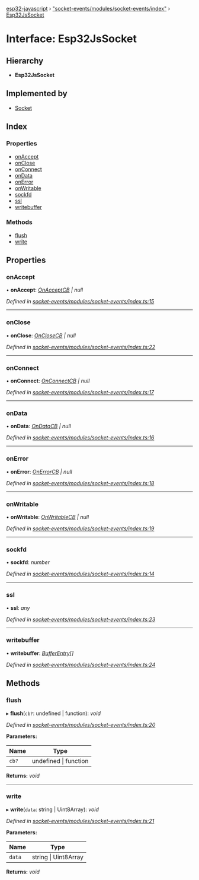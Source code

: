 [esp32-javascript](../README.md) › ["socket-events/modules/socket-events/index"](../modules/_socket_events_modules_socket_events_index_.md) › [Esp32JsSocket](_socket_events_modules_socket_events_index_.esp32jssocket.md)

# Interface: Esp32JsSocket

## Hierarchy

* **Esp32JsSocket**

## Implemented by

* [Socket](../classes/_socket_events_modules_socket_events_index_.socket.md)

## Index

### Properties

* [onAccept](_socket_events_modules_socket_events_index_.esp32jssocket.md#onaccept)
* [onClose](_socket_events_modules_socket_events_index_.esp32jssocket.md#onclose)
* [onConnect](_socket_events_modules_socket_events_index_.esp32jssocket.md#onconnect)
* [onData](_socket_events_modules_socket_events_index_.esp32jssocket.md#ondata)
* [onError](_socket_events_modules_socket_events_index_.esp32jssocket.md#onerror)
* [onWritable](_socket_events_modules_socket_events_index_.esp32jssocket.md#onwritable)
* [sockfd](_socket_events_modules_socket_events_index_.esp32jssocket.md#sockfd)
* [ssl](_socket_events_modules_socket_events_index_.esp32jssocket.md#ssl)
* [writebuffer](_socket_events_modules_socket_events_index_.esp32jssocket.md#writebuffer)

### Methods

* [flush](_socket_events_modules_socket_events_index_.esp32jssocket.md#flush)
* [write](_socket_events_modules_socket_events_index_.esp32jssocket.md#write)

## Properties

###  onAccept

• **onAccept**: *[OnAcceptCB](../modules/_socket_events_modules_socket_events_index_.md#onacceptcb) | null*

*Defined in [socket-events/modules/socket-events/index.ts:15](https://github.com/marcelkottmann/esp32-javascript/blob/2b53f2e/components/socket-events/modules/socket-events/index.ts#L15)*

___

###  onClose

• **onClose**: *[OnCloseCB](../modules/_socket_events_modules_socket_events_index_.md#onclosecb) | null*

*Defined in [socket-events/modules/socket-events/index.ts:22](https://github.com/marcelkottmann/esp32-javascript/blob/2b53f2e/components/socket-events/modules/socket-events/index.ts#L22)*

___

###  onConnect

• **onConnect**: *[OnConnectCB](../modules/_socket_events_modules_socket_events_index_.md#onconnectcb) | null*

*Defined in [socket-events/modules/socket-events/index.ts:17](https://github.com/marcelkottmann/esp32-javascript/blob/2b53f2e/components/socket-events/modules/socket-events/index.ts#L17)*

___

###  onData

• **onData**: *[OnDataCB](../modules/_socket_events_modules_socket_events_index_.md#ondatacb) | null*

*Defined in [socket-events/modules/socket-events/index.ts:16](https://github.com/marcelkottmann/esp32-javascript/blob/2b53f2e/components/socket-events/modules/socket-events/index.ts#L16)*

___

###  onError

• **onError**: *[OnErrorCB](../modules/_socket_events_modules_socket_events_index_.md#onerrorcb) | null*

*Defined in [socket-events/modules/socket-events/index.ts:18](https://github.com/marcelkottmann/esp32-javascript/blob/2b53f2e/components/socket-events/modules/socket-events/index.ts#L18)*

___

###  onWritable

• **onWritable**: *[OnWritableCB](../modules/_socket_events_modules_socket_events_index_.md#onwritablecb) | null*

*Defined in [socket-events/modules/socket-events/index.ts:19](https://github.com/marcelkottmann/esp32-javascript/blob/2b53f2e/components/socket-events/modules/socket-events/index.ts#L19)*

___

###  sockfd

• **sockfd**: *number*

*Defined in [socket-events/modules/socket-events/index.ts:14](https://github.com/marcelkottmann/esp32-javascript/blob/2b53f2e/components/socket-events/modules/socket-events/index.ts#L14)*

___

###  ssl

• **ssl**: *any*

*Defined in [socket-events/modules/socket-events/index.ts:23](https://github.com/marcelkottmann/esp32-javascript/blob/2b53f2e/components/socket-events/modules/socket-events/index.ts#L23)*

___

###  writebuffer

• **writebuffer**: *[BufferEntry](_socket_events_modules_socket_events_index_.bufferentry.md)[]*

*Defined in [socket-events/modules/socket-events/index.ts:24](https://github.com/marcelkottmann/esp32-javascript/blob/2b53f2e/components/socket-events/modules/socket-events/index.ts#L24)*

## Methods

###  flush

▸ **flush**(`cb?`: undefined | function): *void*

*Defined in [socket-events/modules/socket-events/index.ts:20](https://github.com/marcelkottmann/esp32-javascript/blob/2b53f2e/components/socket-events/modules/socket-events/index.ts#L20)*

**Parameters:**

Name | Type |
------ | ------ |
`cb?` | undefined &#124; function |

**Returns:** *void*

___

###  write

▸ **write**(`data`: string | Uint8Array): *void*

*Defined in [socket-events/modules/socket-events/index.ts:21](https://github.com/marcelkottmann/esp32-javascript/blob/2b53f2e/components/socket-events/modules/socket-events/index.ts#L21)*

**Parameters:**

Name | Type |
------ | ------ |
`data` | string &#124; Uint8Array |

**Returns:** *void*
